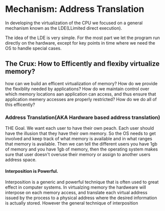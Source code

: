 # Mechanism: Address Translation

In developing the virtualization of the CPU we focused on a general mechanism known as the LDE(LLimited direct execution). 

The idea of the LDE is very simple. For the most part we let the program run directly on the hardware, except for key points in time where we need the OS to handle special cases.


## The Crux: How to Efficently and flexiby virtualize memory? 

how can we build an efficent virtualization of memory? How do we provide the flexiblity needed by applications? How do we maintain control over which memory locations aan application can access, and thus ensure that application memery accesses are properly restricted? How do we do all of this efficently?


### Address Translation(AKA Hardware based address translation)
THE Goal. We want each user to have their own peach. Each user should have the illusion that they have their own memory. So the OS needs to get involved and keep track of what memory is available and in what ranges that memory is available. Then we can tell the different users you have 1gb of memory and you have 1gb of memory, then the operating system makes sure that user doesn't overuse their memory or assign to another users address space.

#### Interposition is Powerful.
Interposition is a generic and powerful technique that is often used to great effect in computer systems. In virtualzing memory  the hardweare will interpose on each memory access, and translate each virtual address issued by the process to a physical address where the desired information is actually stored. However the general technique of interposition
